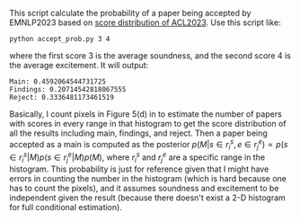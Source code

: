 This script calculate the probability of a paper being accepted by EMNLP2023 based on [score distribution of ACL2023](https://aclanthology.org/2023.acl-long.0.pdf). Use this script like:
```shell
python accept_prob.py 3 4
```
where the first score 3 is the average soundness, and the second score 4 is the average excitement. It will output:
```shell
Main: 0.4592064544731725
Findings: 0.20714542818067555
Reject: 0.3336481173461519
```
Basically, I count pixels in Figure 5(d) in to estimate the number of papers with scores in every range in that histogram to get the score distribution of all the results including main, findings, and reject. Then a paper being accepted as a main is computed as the posterior $p(M|s\in r_i^s,e\in r_j^e)\propto p(s\in r_i^s|M)p(s\in r_j^e|M)p(M)$, where $r_i^s$ and $r_j^e$ are a specific range in the histogram. This probability is just for reference given that I might have errors in counting the number in the histogram (which is hard because one has to count the pixels), and it assumes soundness and excitement to be independent given the result (because there doesn't exist a 2-D histogram for full conditional estimation).
